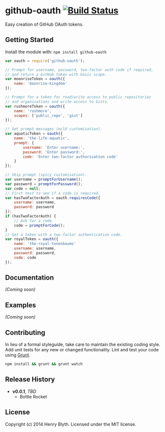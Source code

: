 # github-oauth [![Build Status](https://secure.travis-ci.org/henrahmagix/github-oauth.png?branch=master)](http://travis-ci.org/henrahmagix/github-oauth)

Easy creation of GitHub OAuth tokens.

## Getting Started
Install the module with: `npm install github-oauth`

```javascript
var oauth = require('github-oauth');

// Prompt for username, password, two-factor auth code if required,
// and return a GitHub token with basic scope.
var moonriseToken = oauth({
    name: 'moonrise-kingdom'
});

// Prompt for a token for read/write access to public repositories
// and organisations and write access to Gists.
var rushmoreToken = oauth({
    name: 'rushmore',
    scopes: ['public_repo', 'gist']
});

// Set prompt messages (mild customisation).
var aquaticToken = oauth({
    name: 'the-life-aquatic',
    prompt: {
        username: 'Enter username:',
        password: 'Enter password:',
        code: 'Enter two-factor authorisation code'
    }
});

// Skip prompt (spicy customisation).
var username = promptForUsername();
var password = promptForPassword();
var code = null;
// First test to see if a code is required.
var hasTwoFactorAuth = oauth.requiresCode({
    username: username,
    password: password
});
if (hasTwoFactorAuth) {
    // Ask for a code.
    code = promptForCode();
}
// Get a token with a two-factor authentication code.
var royalToken = oauth({
    name: 'the-royal-tenenbaums'
    username: username,
    password: password,
    code: code
});
```

## Documentation
_(Coming soon)_

## Examples
_(Coming soon)_

## Contributing
In lieu of a formal styleguide, take care to maintain the existing coding style. Add unit tests for any new or changed functionality. Lint and test your code using [Grunt](http://gruntjs.com/).

```bash
npm install && grunt && grunt watch
```

## Release History
- **v0.0.1**, *TBD*
    - Bottle Rocket

## License
Copyright (c) 2014 Henry Blyth. Licensed under the MIT license.
